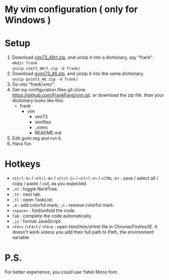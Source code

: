 My vim configuration ( only for Windows )
=

Setup
=
1. Download [vim73_46rt.zip](http://ftp.vim.org/pub/vim/pc/vim73_46rt.zip), and unzip it into a dictionary, say "frank".<br/>
    `mkdir frank`<br/>
    `unzip vim73_46rt.zip -d frank/`
2. Download [gvim73_46.zip](http://ftp.vim.org/pub/vim/pc/gvim73_46.zip), and unzip it into the same dictionary.<br/>
    `unzip gvim73_46.zip -d frank/`
3. Go into "frank/vim/".
4. Get my configuration files
    git clone https://github.com/FrankFang/vim.git.
    or download the zip file.  than your dictionary looks like this:
    + frank
    	+ vim
            + vim73
            + vimfiles
            + _vimrc
            + README.md
5. Edit gvim.reg and run it.
6. Hava fun. 

Hotkeys
=
* `<Ctrl-S>` / `<Ctrl-A>` / `<Ctrl-C>` / `<Ctrl-V>` / `<CTRL-X>` : save / select all / copy / paste / cut, as you expected.
* `,nt` : toggle NerdTree.
* `,tt` : next tab.
* `,tl` : open TaskList.
* `,m` : add colorful mark; `,n` : remove colorful mark.
* `<space>` : fold/unfold the code.
* `Tab` : complete the code automatically.
* `,js` : format JaveScript.
* `<F4>c` /`<F4>f` / `<F4>e` : open html/htm/shtml file in Chrome/Firefox/IE. It doesn't work unless you add their full path to Path, the environment variable.

P.S.
=
For better experience, you could use Yahei Mono font.

